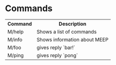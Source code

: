 # Commands
<table>
  <tr>
    <th>Command</th>
    <th>Description</th>
  </tr>
  <tr>
    <td>M/help</td>
    <td>Shows a list of commands</td>
  </tr>
  <tr>
    <td>M/info</td>
    <td>Shows information about MEEP</td>
  </tr>
    <tr>
    <td>M/foo</td>
    <td>gives reply `bar!`</td>
  </tr>
      <tr>
    <td>M/ping</td>
    <td>gives reply `pong`</td>
  </tr>
</table>
